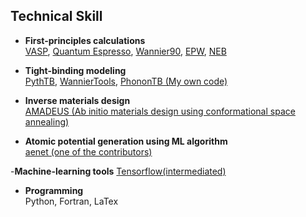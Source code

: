 ## Technical Skill
- **First-principles calculations**  
  [VASP](https://www.vasp.at/), [Quantum Espresso](https://www.quantum-espresso.org/), [Wannier90](http://www.wannier.org/), [EPW](http://epw.org.uk/), [NEB](http://theory.cm.utexas.edu/vtsttools/neb.html)  

- **Tight-binding modeling**  
  [PythTB](http://physics.rutgers.edu/pythtb/), [WannierTools](https://github.com/quanshengwu/wannier_tools), [PhononTB (My own code)](https://github.com/WOOHYUNHAN/phononTB)    

- **Inverse materials design**  
  [AMADEUS (Ab initio materials design using conformational space annealing)](https://www.sciencedirect.com/science/article/pii/S0010465516300261)   

- **Atomic potential generation using ML algorithm**     
  [aenet (one of the contributors)](http://ann.atomistic.net/Contributors/)    

-**Machine-learning tools**
  [Tensorflow(intermediated)](https://www.tensorflow.org/)

- **Programming**  
  Python, Fortran, LaTex  
